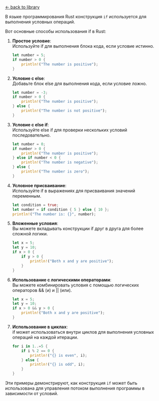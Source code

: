 [← back to library](../../librarium.md)

В языке программирования Rust конструкция `if` используется для выполнения условных операций.  

Вот основные способы использования if в Rust:  
1. **Простое условие**:  
    Используйте if для выполнения блока кода, если условие истинно.
    ```rust
    let number = 5;
    if number > 0 {
        println!("The number is positive");
    }
    ```
0. **Условие с else**:  
    Добавьте блок else для выполнения кода, если условие ложно.
    ```rust
    let number = -3;
    if number > 0 {
        println!("The number is positive");
    } else {
        println!("The number is not positive");
    }
    ```
0. **Условие с else if**:  
    Используйте else if для проверки нескольких условий последовательно.
    ```rust
    let number = 0;
    if number > 0 {
        println!("The number is positive");
    } else if number < 0 {
        println!("The number is negative");
    } else {
        println!("The number is zero");
    }
    ```
0. **Условное присваивание**:  
    Используйте if в выражениях для присваивания значений переменным.
    ```rust
    let condition = true;
    let number = if condition { 5 } else { 10 };
    println!("The number is: {}", number);
    ```
0. **Вложенные условия**:  
    Вы можете вкладывать конструкции if друг в друга для более сложной логики.
    ```rust
    let x = 5;
    let y = 10;
    if x > 0 {
        if y > 0 {
            println!("Both x and y are positive");
        }
    }
    ```
0. **Использование с логическими операторами**:  
    Вы можете комбинировать условия с помощью логических операторов && (и) и || (или).
    ```rust
    let x = 5;
    let y = 10;
    if x > 0 && y > 0 {
        println!("Both x and y are positive");
    }
    ```
0. **Использование в циклах**:  
    if может использоваться внутри циклов для выполнения условных операций на каждой итерации.
    ```rust
    for i in 1..=5 {
        if i % 2 == 0 {
            println!("{} is even", i);
        } else {
            println!("{} is odd", i);
        }
    }
    ```

Эти примеры демонстрируют, как конструкция `if` может быть использована для управления потоком выполнения программы в зависимости от условий.

